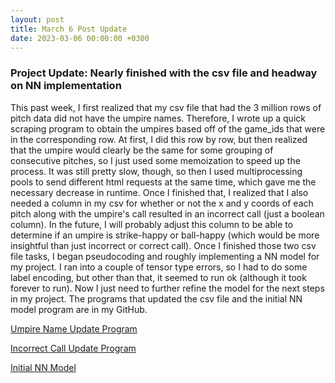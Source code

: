 ```yaml
---
layout: post
title: March 6 Post Update
date: 2023-03-06 00:00:00 +0300
---
```


### Project Update: Nearly finished with the csv file and headway on NN implementation

This past week, I first realized that my csv file that had the 3 million rows of pitch data did not have the umpire names. Therefore, I wrote up a quick scraping program to obtain the umpires based off of the game_ids that were in the corresponding row. At first, I did this row by row, but then realized that the umpire would clearly be the same for some grouping of consecutive pitches, so I just used some memoization to speed up the process. It was still pretty slow, though, so then I used multiprocessing pools to send different html requests at the same time, which gave me the necessary decrease in runtime. Once I finished that, I realized that I also needed a column in my csv for whether or not the x and y coords of each pitch along with the umpire's call resulted in an incorrect call (just a boolean column). In the future, I will probably adjust this column to be able to determine if an umpire is strike-happy or ball-happy (which would be more insightful than just incorrect or correct call). Once I finished those two csv file tasks, I began pseudocoding and roughly implementing a NN model for my project. I ran into a couple of tensor type errors, so I had to do some label encoding, but other than that, it seemed to run ok (although it took forever to run). Now I just need to further refine the model for the next steps in my project. The programs that updated the csv file and the initial NN model program are in my GitHub.   


[Umpire Name Update Program](https://github.com/COMS-BC3997-SP23/website-AidanNEichman/blob/main/update_csv_for_umpires.py)

[Incorrect Call Update Program](https://github.com/COMS-BC3997-SP23/website-AidanNEichman/blob/main/update_data_with_incorrect_calls.py)

[Initial NN Model](https://github.com/COMS-BC3997-SP23/website-AidanNEichman/blob/main/nn_model_v1.py)

